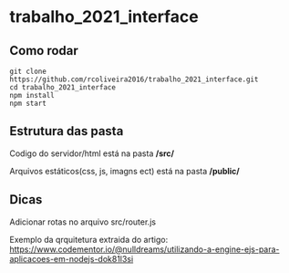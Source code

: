 # trabalho_2021_interface

## Como rodar
    git clone https://github.com/rcoliveira2016/trabalho_2021_interface.git
    cd trabalho_2021_interface
    npm install
    npm start

## Estrutura das pasta
Codigo do servidor/html está na pasta __/src/__

Arquivos estáticos(css, js, imagns ect) está na pasta __/public/__


## Dicas
Adicionar rotas no arquivo src/router.js

Exemplo da qrquitetura extraida do artigo: https://www.codementor.io/@nulldreams/utilizando-a-engine-ejs-para-aplicacoes-em-nodejs-dok81l3si
